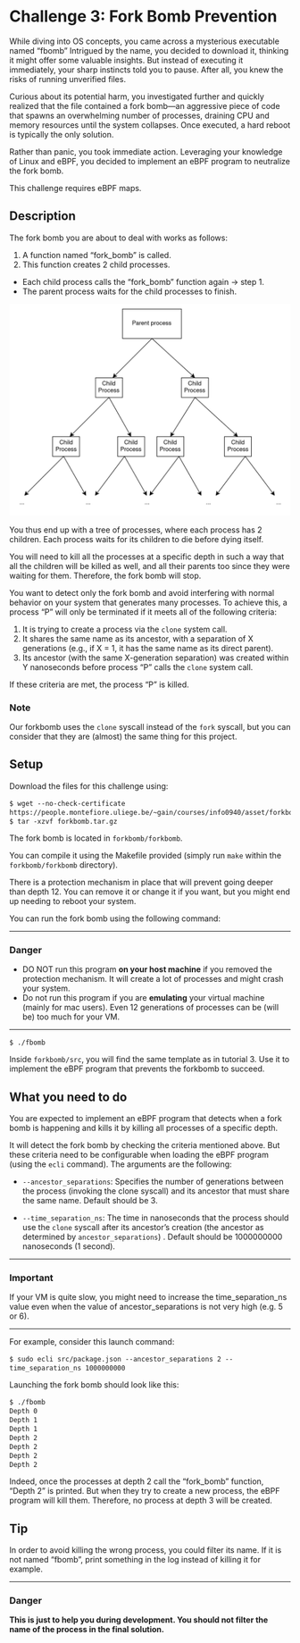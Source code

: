# Challenge 3: Fork Bomb Prevention
While diving into OS concepts, you came across a mysterious executable named “fbomb” Intrigued by the name, you decided to download it, thinking it might offer some valuable insights. But instead of executing it immediately, your sharp instincts told you to pause. After all, you knew the risks of running unverified files.

Curious about its potential harm, you investigated further and quickly realized that the file contained a fork bomb—an aggressive piece of code that spawns an overwhelming number of processes, draining CPU and memory resources until the system collapses. Once executed, a hard reboot is typically the only solution.

Rather than panic, you took immediate action. Leveraging your knowledge of Linux and eBPF, you decided to implement an eBPF program to neutralize the fork bomb.

This challenge requires eBPF maps.

## Description
The fork bomb you are about to deal with works as follows:

1. A function named “fork_bomb” is called.
2. This function creates 2 child processes.
- Each child process calls the “fork_bomb” function again -> step 1.
- The parent process waits for the child processes to finish.

![ForkBomb](../_images/fbomb.png)

You thus end up with a tree of processes, where each process has 2 children. Each process waits for its children to die before dying itself.

You will need to kill all the processes at a specific depth in such a way that all the children will be killed as well, and all their parents too since they were waiting for them. Therefore, the fork bomb will stop.

You want to detect only the fork bomb and avoid interfering with normal behavior on your system that generates many processes. To achieve this, a process “P” will only be terminated if it meets all of the following criteria:

1. It is trying to create a process via the `clone` system call.
2. It shares the same name as its ancestor, with a separation of X generations (e.g., if X = 1, it has the same name as its direct parent).
3. Its ancestor (with the same X-generation separation) was created within Y nanoseconds before process “P” calls the `clone` system call.

If these criteria are met, the process “P” is killed.

### Note

Our forkbomb uses the `clone` syscall instead of the `fork` syscall, but you can consider that they are (almost) the same thing for this project.

## Setup
Download the files for this challenge using:
```
$ wget --no-check-certificate https://people.montefiore.uliege.be/~gain/courses/info0940/asset/forkbomb.tar.gz
$ tar -xzvf forkbomb.tar.gz
```
The fork bomb is located in `forkbomb/forkbomb`.

You can compile it using the Makefile provided (simply run `make` within the `forkbomb/forkbomb` directory).

There is a protection mechanism in place that will prevent going deeper than depth 12. You can remove it or change it if you want, but you might end up needing to reboot your system.

You can run the fork bomb using the following command:

---
### Danger
- DO NOT run this program **on your host machine** if you removed the protection mechanism. It will create a lot of processes and might crash your system.
- Do not run this program if you are **emulating** your virtual machine (mainly for mac users). Even 12 generations of processes can be (will be) too much for your VM.
---

```
$ ./fbomb
```
Inside `forkbomb/src`, you will find the same template as in tutorial 3. Use it to implement the eBPF program that prevents the forkbomb to succeed.

## What you need to do
You are expected to implement an eBPF program that detects when a fork bomb is happening and kills it by killing all processes of a specific depth.

It will detect the fork bomb by checking the criteria mentioned above. But these criteria need to be configurable when loading the eBPF program (using the `ecli` command). The arguments are the following:

- `--ancestor_separations`: Specifies the number of generations between the process (invoking the clone syscall) and its ancestor that must share the same name. Default should be 3.

- `--time_separation_ns`: The time in nanoseconds that the process should use the `clone` syscall after its ancestor’s creation (the ancestor as determined by `ancestor_separations`) . Default should be 1000000000 nanoseconds (1 second).
---
### Important

If your VM is quite slow, you might need to increase the time_separation_ns value even when the value of ancestor_separations is not very high (e.g. 5 or 6).

---

For example, consider this launch command:
```
$ sudo ecli src/package.json --ancestor_separations 2 --time_separation_ns 1000000000
```
Launching the fork bomb should look like this:
```
$ ./fbomb
Depth 0
Depth 1
Depth 1
Depth 2
Depth 2
Depth 2
Depth 2
```
Indeed, once the processes at depth 2 call the “fork_bomb” function, “Depth 2” is printed. But when they try to create a new process, the eBPF program will kill them. Therefore, no process at depth 3 will be created.

## Tip

In order to avoid killing the wrong process, you could filter its name. If it is not named “fbomb”, print something in the log instead of killing it for example.

---
### Danger

**This is just to help you during development. You should not filter the name of the process in the final solution.**